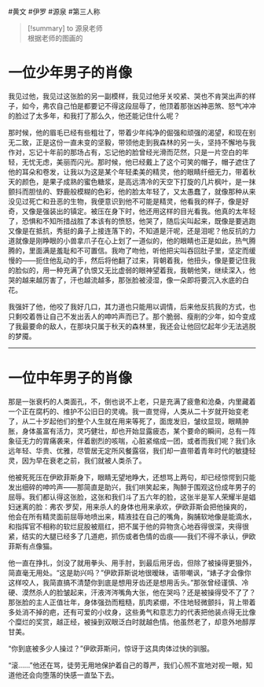 #黄文 #伊罗 #源泉 #第三人称 

> [!summary]
> to 源泉老师  
> 根据老师的图画的

# 一位少年男子的肖像

我见过他，我见过这张脸的另一副模样，我见过他牙关咬紧、哭也不肯哭出声的样子，如今，弗农自己怕是都要记不得这段屈辱了，他顶着那张凶神恶煞、怒气冲冲的脸过了太多年，和我打了那么久，他还能记住什么呢？

那时候，他的眉毛已经有些粗壮了，带着少年纯净的倔强和顽强的渴望，和现在别无二致，正是这份一直未变的坚毅，带领他走到我森林的另一头，坚持不懈地与我作对，忘记十年前的那场占有，忘记他的脸曾经光滑而茫然，只是一片空白的年轻，无忧无虑，美丽而闪光。那时候，他已经戴上了这个可笑的帽子，帽子遮住了他的耳朵和卷发，让我以为这是某个年轻柔美的精灵，他的眼睛纤细无力，带着秋天的颜色，是果子成熟的蜜色糖浆，是高远清冷的天空下打旋的几片枫叶，是一抹颤抖而胆怯的、野鹿般模糊的色彩，他的脸太年轻了，又太愚蠢了，就像那种从来没见过死亡和丑恶的生物，我便意识到他不可能是精灵，他看我的样子，像是好奇，又像是强装出的镇定。被压在身下时，他还用这样的目光看我。他真的太年轻了，恐惧和不知所措战胜了本该有的愤怒，他哭了，随后尖叫起来，既像是要逃跑又像是在抵抗，秀挺的鼻子上接连落下的，不知道是汗呢，还是泪呢？他反抗的力道就像是刚睁眼的小兽拿爪子在心上划了一道似的，他的眼睛也正是如此，热气腾腾的，里面满是羞耻和不可置信。我吻了吻他，听他把尖叫吞回肚子里，坚定而缓慢的——扼住他乱动的手，然后将他翻了过来，背朝着我，他扭头，像是要记住我的脸似的，用一种充满了仇恨又无比虚弱的眼神望着我，我朝他笑，继续深入，他哭的越来越厉害了，汗也越流越多，那张脸被浸湿，像一朵即将要沉入水底的白花。

我强奸了他，他咬了我好几口，其力道也只能用以调情，后来他反抗我的方式，也只剩咬着唇让自己不发出丢人的呻吟声而已了。那个脆弱、瘦削的少年，如今变成了我最要命的敌人，在那块只属于秋天的森林里，我还会让他回忆起年少无法逃脱的梦魇。

---

# 一位中年男子的肖像

那是一张衰朽的人类面孔，不，倒也说不上老，只是充满了疲惫和沧桑，内里藏着一个正在腐朽的、维护不公旧日的灵魂。我一直觉得，人类从二十岁就开始变老了，从二十岁起他们的整个人生就在用来等死了，面庞发旧，皱纹显现，眼睛肿胀，身体虽富有活力，灵巧健壮，却也开始显露疲态，某个要命的瞬间，总有一阵象征无力的胃痛袭来，伴着剧烈的咳喘，心脏紧缩成一团，或者而我们呢？我们永远年轻、华贵、优雅，尽管居无定所风餐露宿，我们却一直带着青年时代的敏捷轻灵，因为早在衰老之前，我们就被人类杀了。

他被死死压在伊欧菲斯身下，眼睛无望地睁大，还想骂上两句，却已经惊愕到只能发出细碎的呻吟声——那简直是助兴，我们哄笑起来，陶醉于围观这份成年男子的屈辱。我们都认得这张脸，这张和我们斗了五六年的脸，这张半是军人荣耀半是娼妇迷离的脸：弗农·罗契，用来杀人的身体也用来承欢，伊欧菲斯会把他操爽的，他会在所有精灵面前屈辱地喷出来，精液挂在自己的嘴角，胸脯软地像是能滴水，和指挥官不相称的软烂屁股被扇红，把不属于他的异物贪心地吞得很深，夹得很紧，结实的大腿已经多了几道疤，抓伤或者色情的齿痕——我们不得不承认，伊欧菲斯有点像猫。

他一直在挣扎，剑没了就用拳头、用手肘，到最后用牙齿，但除了被操得更狠外，简直毫无用处。“这是助兴吗？”伊欧菲斯说地很暧昧，语带嘲讽，“婊子才会像你这样咬人，我简直搞不清楚你到底是想用牙齿还是想用舌头。”那张曾经谨慎、冷硬、漠然杀人的脸皱起来，汗液涔涔嘴角大张，他在哭吗？还是被操得受不了了？那张脸的主人正值壮年，身体强劲而粗糙，肌肉紧绷，不住地轻微颤抖，背上带着多处消不掉的疤，还有可爱的小纹身，这些勇气和意志力的代表把他装点得无比像个糜烂的奖赏，越正经，被操到双眼泛白时就越色情。他虽然老了，却意外地醇厚甘美。

“你到底被多少人操过？”伊欧菲斯问，惊讶于这具肉体过快的驯服。

“滚……”他还在骂，徒劳无用地保护着自己的尊严，我们心照不宣地对视一眼，知道他还会向堕落的快感一直坠下去。
